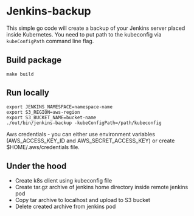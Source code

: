 # Jenkins-backup
This simple go code will create a backup of your Jenkins server placed inside Kubernetes.
You need to put path to the kubeconfig via `kubeConfigPath` command line flag.

## Build package
`make build`

## Run locally

    export JENKINS_NAMESPACE=namespace-name
    export S3_REGION=aws-region
    export S3_BUCKET_NAME=bucket-name
    ./out/bin/jenkins-backup -kubeConfigPath=/path/kubeconfig

Aws credentials - you can either use environment variables (AWS_ACCESS_KEY_ID and AWS_SECRET_ACCESS_KEY) 
or create $HOME/.aws/credentials file.

## Under the hood
* Create k8s client using kubeconfig file
* Create tar.gz archive of jenkins home directory inside remote jenkins pod
* Copy tar archive to localhost and upload to S3 bucket
* Delete created archive from jenkins pod


